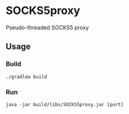 # SOCKS5proxy
Pseudo-threaded SOCKS5 proxy

## Usage

### Build
```
./gradlew build
```

### Run
```
java -jar build/libs/SOCKS5proxy.jar [port]
```